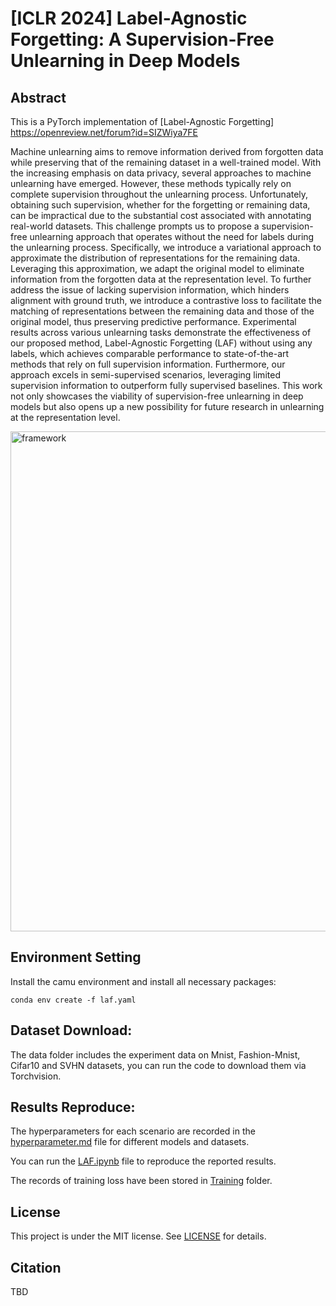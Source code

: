 # [ICLR 2024] Label-Agnostic Forgetting: A Supervision-Free Unlearning in Deep Models

## Abstract
This is a PyTorch implementation of [Label-Agnostic Forgetting] https://openreview.net/forum?id=SIZWiya7FE

Machine unlearning aims to remove information derived from forgotten data while preserving that of the remaining dataset in a well-trained model. With the increasing emphasis on data privacy, several approaches to machine unlearning have emerged. However, these methods typically rely on complete supervision throughout the unlearning process. Unfortunately, obtaining such supervision, whether for the forgetting or remaining data, can be impractical due to the substantial cost associated with annotating real-world datasets. This challenge prompts us to propose a supervision-free unlearning approach that operates without the need for labels during the unlearning process. Specifically, we introduce a variational approach to approximate the distribution of representations for the remaining data. Leveraging this approximation, we adapt the original model to eliminate information from the forgotten data at the representation level. To further address the issue of lacking supervision information, which hinders alignment with ground truth, we introduce a contrastive loss to facilitate the matching of representations between the remaining data and those of the original model, thus preserving predictive performance. Experimental results across various unlearning tasks demonstrate the effectiveness of our proposed method, Label-Agnostic Forgetting (LAF) without using any labels, which achieves comparable performance to state-of-the-art methods that rely on full supervision information. Furthermore, our approach excels in semi-supervised scenarios, leveraging limited supervision information to outperform fully supervised baselines. This work not only showcases the viability of supervision-free unlearning in deep models but also opens up a new possibility for future research in unlearning at the representation level.

<img width="800" alt="framework" src="https://github.com/ShaofeiShen768/LAF/assets/69141552/cad814c6-62ad-44a3-81a0-646ff55a5f6f">


## Environment Setting

Install the camu environment and install all necessary packages:

    conda env create -f laf.yaml

## Dataset Download:  

The data folder includes the experiment data on Mnist, Fashion-Mnist, Cifar10 and SVHN datasets, you can run the code to download them via Torchvision.

## Results Reproduce:  

The hyperparameters for each scenario are recorded in the [hyperparameter.md](hyperparameter.md) file for different models and datasets.

You can run the [LAF.ipynb](LAF.ipynb) file to reproduce the reported results.

The records of training loss have been stored in [Training](Training) folder.

## License

This project is under the MIT license. See [LICENSE](License) for details.

## Citation

TBD
